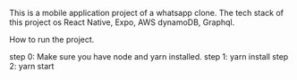 This is a mobile application project of a whatsapp clone. The tech stack of this project os React Native, Expo, AWS dynamoDB, Graphql.

How to run the project.

step 0: Make sure you have node and yarn installed.
step 1: yarn install
step 2: yarn start
